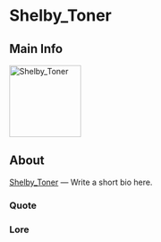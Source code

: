# Shelby_Toner

## Main Info
<img class="" src="https://tr.rbxcdn.com/30DAY-AvatarHeadshot-7CF5B9B06EC3566E6741EA488DA0938B-Png/420/420/AvatarHeadshot/Png/noFilter" alt="Shelby_Toner" style="width:128px;height:128px;">

## About
[Shelby_Toner](https://www.roblox.com/users/4136458748/profile) — Write a short bio here.

### Quote
<!-- Add a quote here -->

### Lore
<!-- Add lore here -->
